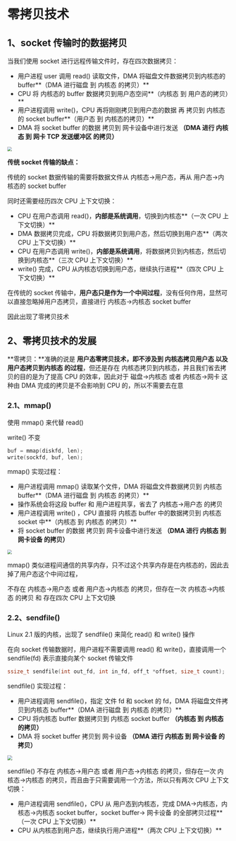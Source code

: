 # 零拷贝技术



## 1、socket 传输时的数据拷贝

当我们使用 socket 进行远程传输文件时，存在四次数据拷贝：

- 用户进程 user 调用 read() 读取文件，DMA 将磁盘文件数据拷贝到内核态的 buffer**（DMA 进行磁盘 到 内核态 的拷贝）**
- CPU 将 内核态的 buffer 数据拷贝到用户态空间**（内核态 到 用户态的拷贝）**
- 用户进程调用 write()，CPU 再将刚刚拷贝到用户态的数据 再 拷贝到 内核态的 socket buffer**（用户态 到 内核态的拷贝）**
- DMA 将 socket buffer 的数据 拷贝到 网卡设备中进行发送  **（DMA 进行 内核态 到 网卡 TCP 发送缓冲区 的拷贝）**

<img src="https://pic.leetcode-cn.com/1607513609-xxncfq-image.png" style="zoom:60%;" />



**传统 socket 传输的缺点：**

传统的 socket 数据传输的需要将数据文件从 内核态->用户态，再从 用户态->内核态的 socket buffer

同时还需要经历四次 CPU 上下文切换：

- CPU 在用户态调用 read()，**内部是系统调用**，切换到内核态**（一次 CPU 上下文切换）**
- DMA 数据拷贝完成，CPU 将数据拷贝到用户态，然后切换到用户态**（两次 CPU 上下文切换）**
- CPU 在用户态调用 write()，**内部是系统调用**，将数据拷贝到内核态，然后切换到内核态**（三次 CPU 上下文切换）**
- write() 完成，CPU 从内核态切换到用户态，继续执行进程**（四次 CPU 上下文切换）**



在传统的 socket 传输中，**用户态只是作为一个中间过程**，没有任何作用，显然可以直接忽略掉用户态拷贝，直接进行 内核态->内核态 socket buffer

因此出现了零拷贝技术



## 2、零拷贝技术的发展

**零拷贝：**准确的说是 **用户态零拷贝技术，即不涉及到 内核态拷贝用户态 以及 用户态拷贝到内核态 的过程**，但还是存在 内核态拷贝到内核态，并且我们省去拷贝的目的是为了提高 CPU 的效率，因此对于 磁盘->内核态 或者 内核态->网卡 这种由 DMA 完成的拷贝是不会影响到 CPU 的，所以不需要去在意



### **2.1、mmap()**

使用 mmap() 来代替 read()

write() 不变

```C
buf = mmap(diskfd, len);
write(sockfd, buf, len);
```

mmap() 实现过程：

- 用户进程调用 mmap() 读取某个文件，DMA 将磁盘文件数据拷贝到 内核态 buffer**（DMA 进行磁盘 到 内核态 的拷贝）**
- 操作系统会将这段 buffer 和 用户进程共享，省去了 内核态->用户态 的拷贝
- 用户进程调用 write() ，CPU 直接将 内核态 buffer 中的数据拷贝到 内核态 socket 中**（内核态 到 内核态 的拷贝）**
- 将 socket buffer 的数据 拷贝到 网卡设备中进行发送 **（DMA 进行 内核态 到 网卡设备 的拷贝）**

<img src="https://pic.leetcode-cn.com/1607513553-YBsiHg-image.png" style="zoom:60%;" />



mmap() 类似进程间通信的共享内存，只不过这个共享内存是在内核态的，因此去掉了用户态这个中间过程，

不存在 内核态->用户态 或者 用户态->内核态 的拷贝，但存在一次 内核态->内核态 的拷贝 和 存在四次 CPU 上下文切换







### **2.2、sendfile()**

Linux 2.1 版的内核，出现了 sendfile() 来简化 read() 和 write() 操作

在向 socket 传输数据时，用户进程不需要调用 read() 和 write()，直接调用一个 sendfile(fd) 表示直接向某个 socket 传输文件

```C
ssize_t sendfile(int out_fd, int in_fd, off_t *offset, size_t count);
```

sendfile() 实现过程：

- 用户进程调用 sendfile()，指定 文件 fd 和 socket 的 fd，DMA 将磁盘文件拷贝到内核态 buffer**（DMA 进行磁盘 到 内核态 的拷贝）**
- CPU 将内核态 buffer 数据拷贝到 内核态 socket buffer **（内核态 到 内核态 的拷贝）**
- DMA 将 socket buffer 拷贝到 网卡设备 **（DMA 进行 内核态 到 网卡设备 的拷贝）**

<img src="https://upload-images.jianshu.io/upload_images/272719-5c49aebc85085726.PNG?imageMogr2/auto-orient/strip|imageView2/2/w/626/format/webp" style="zoom:70%;" />

sendfile() 不存在 内核态->用户态 或者 用户态->内核态 的拷贝，但存在一次 内核态->内核态 的拷贝，而且由于只需要调用一个方法，所以只有两次 CPU 上下文切换：

- 用户进程调用 sendfile()，CPU 从 用户态到内核态，完成 DMA->内核态，内核态->内核态 socket buffer，socket buffer-> 网卡设备 的全部拷贝过程**（一次 CPU 上下文切换）**
- CPU 从内核态到用户态，继续执行用户进程**（两次 CPU 上下文切换）**